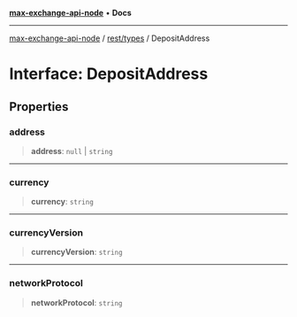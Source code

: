 [**max-exchange-api-node**](../../../README.md) • **Docs**

***

[max-exchange-api-node](../../../modules.md) / [rest/types](../README.md) / DepositAddress

# Interface: DepositAddress

## Properties

### address

> **address**: `null` \| `string`

***

### currency

> **currency**: `string`

***

### currencyVersion

> **currencyVersion**: `string`

***

### networkProtocol

> **networkProtocol**: `string`
